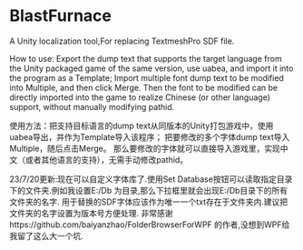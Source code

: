 
# BlastFurnace
A Unity localization tool,For replacing TextmeshPro SDF file.


How to use: Export the dump text that supports the target language from the Unity packaged game of the same version, use uabea, and import it into the program as a Template;
Import multiple font dump text to be modified into Multiple, and then click Merge.
Then the font to be modified can be directly imported into the game to realize Chinese (or other language) support, without manually modifying pathid.


使用方法：把支持目标语言的dump text从同版本的Unity打包游戏中，使用uabea导出，并作为Template导入该程序；
把要修改的多个字体dump text导入Multiple，随后点击Merge。
那么要修改的字体就可以直接导入游戏里，实现中文（或者其他语言的支持），无需手动修改pathid。

23/7/20更新:现在可以自定义字体库了.使用Set Database按钮可以读取指定目录下的文件夹.例如我设置E:/Db 为目录,那么下拉框里就会出现E:/Db目录下的所有文件夹的名字.
用于替换的SDF字体应该作为唯一一个txt存在于文件夹内.建议把文件夹的名字设置为版本号方便处理.
非常感谢https://github.com/baiyanzhao/FolderBrowserForWPF 的作者,没想到WPF给我留了这么大一个坑.
